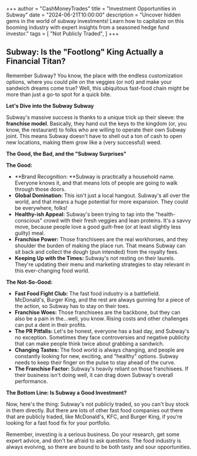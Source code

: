 +++
author = "CashMoneyTrades"
title = "Investment Opportunities in Subway"
date = "2024-06-21T10:00:00"
description = "Uncover hidden gems in the world of subway investments! Learn how to capitalize on this booming industry with expert insights from a seasoned hedge fund investor."
tags = [
    "Not Publicly Traded",
]
+++
        


## Subway: Is the "Footlong" King Actually a Financial Titan?

Remember Subway? You know, the place with the endless customization options, where you could pile on the veggies (or not) and make your sandwich dreams come true? Well, this ubiquitous fast-food chain might be more than just a go-to spot for a quick bite.  

**Let's Dive into the Subway Subway**

Subway's massive success is thanks to a unique trick up their sleeve: the **franchise model**.  Basically, they hand out the keys to the kingdom (or, you know, the restaurant) to folks who are willing to operate their own Subway joint.  This means Subway doesn't have to shell out a ton of cash to open new locations, making them grow like a (very successful) weed.  

**The Good, the Bad, and the "Subway Surprises"**

**The Good:**

* **Brand Recognition:  **Subway is practically a household name.  Everyone knows it, and that means lots of people are going to walk through those doors.
* **Global Domination:**  This isn't just a local hangout. Subway's all over the world, and that means a huge potential for more expansion.  They could be everywhere, folks! 
* **Healthy-ish Appeal:**  Subway's been trying to tap into the "health-conscious" crowd with their fresh veggies and lean proteins.  It's a savvy move, because people love a good guilt-free (or at least slightly less guilty) meal. 
* **Franchise Power:**  Those franchisees are the real workhorses, and they shoulder the burden of making the place run. That means Subway can sit back and collect the dough (pun intended) from the royalty fees.
* **Keeping Up with the Times:**  Subway's not resting on their laurels. They're updating their menu and marketing strategies to stay relevant in this ever-changing food world. 

**The Not-So-Good:**

* **Fast Food Fight Club:** The fast food industry is a battlefield.  McDonald's, Burger King, and the rest are always gunning for a piece of the action, so Subway has to stay on their toes. 
* **Franchise Woes:**  Those franchisees are the backbone, but they can also be a pain in the…well, you know.  Rising costs and other challenges can put a dent in their profits. 
* **The PR Pitfalls:**  Let's be honest, everyone has a bad day, and Subway's no exception.  Sometimes they face controversies and negative publicity that can make people think twice about grabbing a sandwich. 
* **Changing Tastes:**  The food world is always changing, and people are constantly looking for new, exciting, and "healthy" options.  Subway needs to keep their finger on the pulse to stay ahead of the curve. 
* **The Franchise Factor:**  Subway's heavily reliant on those franchisees.  If their business isn't doing well, it can drag down Subway's overall performance.  

**The Bottom Line:  Is Subway a Good Investment?**

Now, here's the thing:  Subway's not publicly traded, so you can't buy stock in them directly. But there are lots of other fast food companies out there that are publicly traded, like McDonald's, KFC, and Burger King, if you're looking for a fast food fix for your portfolio.

Remember, investing is a serious business. Do your research, get some expert advice, and don't be afraid to ask questions. The food industry is always evolving, so there are bound to be both tasty and sour opportunities.  

        